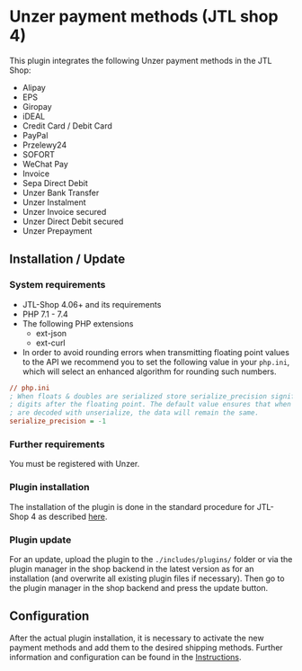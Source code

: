 # Unzer payment methods (JTL shop 4)

This plugin integrates the following Unzer payment methods in the JTL Shop:

- Alipay
- EPS
- Giropay
- iDEAL
- Credit Card / Debit Card
- PayPal
- Przelewy24
- SOFORT
- WeChat Pay
- Invoice
- Sepa Direct Debit
- Unzer Bank Transfer
- Unzer Instalment
- Unzer Invoice secured
- Unzer Direct Debit secured
- Unzer Prepayment

## Installation / Update
### System requirements
- JTL-Shop 4.06+ and its requirements
- PHP 7.1 - 7.4
- The following PHP extensions
  - ext-json
  - ext-curl
- In order to avoid rounding errors when transmitting floating point values to the API we recommend you to set the following value in your `php.ini`, which will select an enhanced algorithm for rounding such numbers.
~~~ini
// php.ini
; When floats & doubles are serialized store serialize_precision significant
; digits after the floating point. The default value ensures that when floats
; are decoded with unserialize, the data will remain the same.
serialize_precision = -1
~~~


### Further requirements
You must be registered with Unzer.

### Plugin installation
The installation of the plugin is done in the standard procedure for JTL-Shop 4 as described [here](https://jtl-devguide.readthedocs.io/projects/jtl-shop/de/latest/shop_plugins/allgemein.html#pluginverwaltung-im-backend-von-jtl-shop).

### Plugin update
For an update, upload the plugin to the `./includes/plugins/` folder or via the plugin manager in the shop backend in the latest version as for an installation (and overwrite all existing plugin files if necessary).
Then go to the plugin manager in the shop backend and press the update button.

## Configuration
After the actual plugin installation, it is necessary to activate the new payment methods and add them to the desired shipping methods.
Further information and configuration can be found in the [Instructions](https://redirect.solution360.de/?r=docsunzerjtl4).